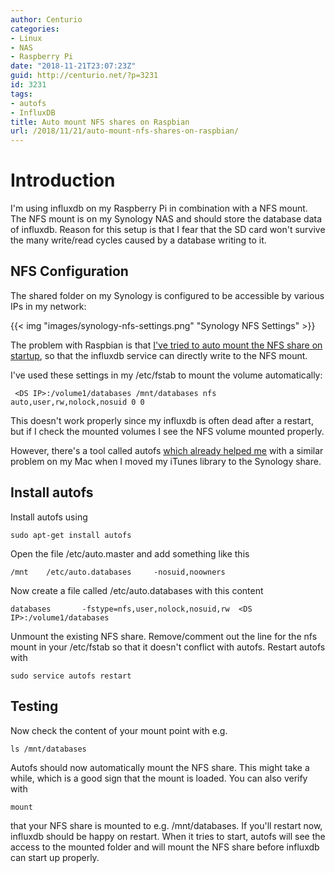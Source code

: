 ```yaml
---
author: Centurio
categories:
- Linux
- NAS
- Raspberry Pi
date: "2018-11-21T23:07:23Z"
guid: http://centurio.net/?p=3231
id: 3231
tags:
- autofs
- InfluxDB
title: Auto mount NFS shares on Raspbian
url: /2018/11/21/auto-mount-nfs-shares-on-raspbian/
---
```

# Introduction
I'm using influxdb on my Raspberry Pi in combination with a NFS mount. The NFS mount is on my Synology NAS and should store the database data of influxdb. Reason for this setup is that I fear that the SD card won't survive the many write/read cycles caused by a database writing to it.

## NFS Configuration
The shared folder on my Synology is configured to be accessible by various IPs in my network:

{{< img "images/synology-nfs-settings.png" "Synology NFS Settings" >}}


The problem with Raspbian is that [I've tried to auto mount the NFS share on startup](http://centurio.net/2018/10/28/howto-ensure-automatically-mounted-nfs-volume-on-raspbian-stretch/), so that the influxdb service can directly write to the NFS mount. 

I've used these settings in my /etc/fstab to mount the volume automatically:

```
 <DS IP>:/volume1/databases /mnt/databases nfs auto,user,rw,nolock,nosuid 0 0
```

This doesn't work properly since my influxdb is often dead after a restart, but if I check the mounted volumes I see the NFS volume mounted properly.

However, there's a tool called autofs [which already helped me](http://centurio.net/2016/03/16/automount-network-shares-on-mac-os-for-use-in-itunes/) with a similar problem on my Mac when I moved my iTunes library to the Synology share.

## Install autofs
Install autofs using

```
sudo apt-get install autofs
```

Open the file /etc/auto.master and add something like this

```
/mnt    /etc/auto.databases     -nosuid,noowners
```

Now create a file called /etc/auto.databases with this content

```
databases       -fstype=nfs,user,nolock,nosuid,rw  <DS IP>:/volume1/databases
```

Unmount the existing NFS share. Remove/comment out the line for the nfs mount in your /etc/fstab so that it doesn't conflict with autofs. Restart autofs with

```
sudo service autofs restart
```

## Testing
Now check the content of your mount point with e.g.

```
ls /mnt/databases
```

Autofs should now automatically mount the NFS share. This might take a while, which is a good sign that the mount is loaded. You can also verify with

```
mount
```

that your NFS share is mounted to e.g. /mnt/databases. If you'll restart now, influxdb should be happy on restart. When it tries to start, autofs will see the access to the mounted folder and will mount the NFS share before influxdb can start up properly.